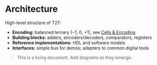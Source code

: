# Architecture

High-level structure of T27:

- **Encoding:** balanced ternary (−1, 0, +1), see [Cells & Encoding](cells.md)
- **Building blocks:** adders, encoders/decoders, comparators, registers
- **Reference implementations:** HDL and software models
- **Interfaces:** simple bus for demos; adapters to common digital tools

> This is a living document. Add diagrams as they emerge.
